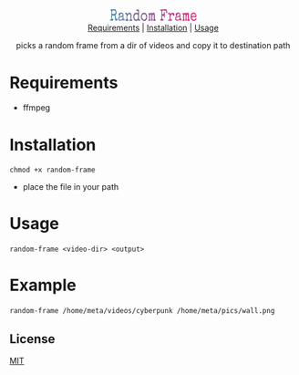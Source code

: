 <p align="center">
  <picture>
    <source media="(prefers-color-scheme: dark)" srcset="https://raw.githubusercontent.com/metaory/random-frame/main/logo.png">
    <source media="(prefers-color-scheme: light)" srcset="https://raw.githubusercontent.com/metaory/random-frame/main/logo.png">
    <img width="30%" alt="random-frame" src="https://raw.githubusercontent.com/metaory/random-frame/main/logo.png">
  </picture>
  <br>
  <a href="#requirements">Requirements</a> |
  <a href="#installation">Installation</a> |
  <a href="#usage">Usage</a>
</p>


<p align="center">
  picks a random frame from a dir of videos and copy it to destination path
</p>

Requirements
============

- ffmpeg

Installation
============

    chmod +x random-frame

- place the file in your path

Usage
=====
    random-frame <video-dir> <output>

Example
=======
    random-frame /home/meta/videos/cyberpunk /home/meta/pics/wall.png

License
-------

[MIT](LICENSE)
